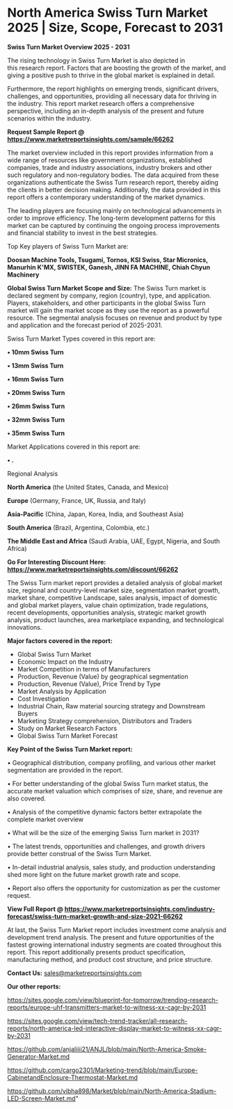 # North America Swiss Turn Market 2025 | Size, Scope, Forecast to 2031

<Strong> Swiss Turn Market Overview 2025 - 2031</strong>

The rising technology in Swiss Turn Market is also depicted in this research report. Factors that are boosting the growth of the market, and giving a positive push to thrive in the global market is explained in detail.

Furthermore, the report highlights on emerging trends, significant drivers, challenges, and opportunities, providing all necessary data for thriving in the industry. This report market research offers a comprehensive perspective, including an in-depth analysis of the present and future scenarios within the industry.

<strong>Request Sample Report @ <a href=https://www.marketreportsinsights.com/sample/66262>https://www.marketreportsinsights.com/sample/66262</a></strong>

The market overview included in this report provides information from a wide range of resources like government organizations, established companies, trade and industry associations, industry brokers and other such regulatory and non-regulatory bodies. The data acquired from these organizations authenticate the Swiss Turn research report, thereby aiding the clients in better decision making. Additionally, the data provided in this report offers a contemporary understanding of the market dynamics.

The leading players are focusing mainly on technological advancements in order to improve efficiency. The long-term development patterns for this market can be captured by continuing the ongoing process improvements and financial stability to invest in the best strategies.

Top Key players of Swiss Turn Market are:

<strong>Doosan Machine Tools, Tsugami, Tornos, KSI Swiss, Star Micronics, Manurhin K&#39;MX, SWISTEK, Ganesh, JINN FA MACHINE, Chiah Chyun Machinery</strong>

<strong><b>Global Swiss Turn Market Scope and Size:</b></strong>
The Swiss Turn market is declared segment by company, region (country), type, and application. Players, stakeholders, and other participants in the global Swiss Turn market will gain the market scope as they use the report as a powerful resource. The segmental analysis focuses on revenue and product by type and application and the forecast period of 2025-2031.

Swiss Turn Market Types covered in this report are:

<strong>• 10mm Swiss Turn

• 13mm Swiss Turn

• 16mm Swiss Turn

• 20mm Swiss Turn

• 26mm Swiss Turn

• 32mm Swiss Turn

• 35mm Swiss Turn</strong>

Market Applications covered in this report are:

<strong>• .</strong> 

Regional Analysis

<strong>North America</strong> (the United States, Canada, and Mexico)

<strong>Europe</strong> (Germany, France, UK, Russia, and Italy)

<strong>Asia-Pacific</strong> (China, Japan, Korea, India, and Southeast Asia)

<strong>South America</strong> (Brazil, Argentina, Colombia, etc.)

<strong>The Middle East and Africa</strong> (Saudi Arabia, UAE, Egypt, Nigeria, and South Africa)

<strong>Go For Interesting Discount Here: <a href=https://www.marketreportsinsights.com/discount/66262>https://www.marketreportsinsights.com/discount/66262</a></strong>

The Swiss Turn market report provides a detailed analysis of global market size, regional and country-level market size, segmentation market growth, market share, competitive Landscape, sales analysis, impact of domestic and global market players, value chain optimization, trade regulations, recent developments, opportunities analysis, strategic market growth analysis, product launches, area marketplace expanding, and technological innovations.

<strong><b>Major factors covered in the report:</b></strong>
<ul>
  <li>Global Swiss Turn Market </li>
  <li>Economic Impact on the Industry</li>
  <li>Market Competition in terms of Manufacturers</li>
  <li>Production, Revenue (Value) by geographical segmentation</li>
  <li>Production, Revenue (Value), Price Trend by Type</li>
  <li>Market Analysis by Application</li>
  <li>Cost Investigation</li>
  <li>Industrial Chain, Raw material sourcing strategy and Downstream Buyers</li>
  <li>Marketing Strategy comprehension, Distributors and Traders</li>
  <li>Study on Market Research Factors</li>
  <li>Global Swiss Turn Market Forecast</li>
</ul>

<strong><b>Key Point of the Swiss Turn Market report:</b></strong>

• Geographical distribution, company profiling, and various other market segmentation are provided in the report.

• For better understanding of the global Swiss Turn market status, the accurate market valuation which comprises of size, share, and revenue are also covered.

• Analysis of the competitive dynamic factors better extrapolate the complete market overview

• What will be the size of the emerging Swiss Turn market in 2031?

• The latest trends, opportunities and challenges, and growth drivers provide better construal of the Swiss Turn Market.

• In-detail industrial analysis, sales study, and production understanding shed more light on the future market growth rate and scope.

• Report also offers the opportunity for customization as per the customer request.

<strong><b>View Full Report @ <a href=https://www.marketreportsinsights.com/industry-forecast/swiss-turn-market-growth-and-size-2021-66262>https://www.marketreportsinsights.com/industry-forecast/swiss-turn-market-growth-and-size-2021-66262</a></b></strong>


At last, the Swiss Turn Market report includes investment come analysis and development trend analysis. The present and future opportunities of the fastest growing international industry segments are coated throughout this report. This report additionally presents product specification, manufacturing method, and product cost structure, and price structure.

<strong>Contact Us:</strong>
sales@marketreportsinsights.com

<strong>Our other reports:</strong>

<a href=https://sites.google.com/view/blueprint-for-tomorrow/trending-research-reports/europe-uhf-transmitters-market-to-witness-xx-cagr-by-2031>https://sites.google.com/view/blueprint-for-tomorrow/trending-research-reports/europe-uhf-transmitters-market-to-witness-xx-cagr-by-2031</a>

<a href=https://sites.google.com/view/tech-trend-tracker/all-research-reports/north-america-led-interactive-display-market-to-witness-xx-cagr-by-2031>https://sites.google.com/view/tech-trend-tracker/all-research-reports/north-america-led-interactive-display-market-to-witness-xx-cagr-by-2031</a>

<a href=https://github.com/anjaliiii21/ANJL/blob/main/North-America-Smoke-Generator-Market.md>https://github.com/anjaliiii21/ANJL/blob/main/North-America-Smoke-Generator-Market.md</a>

<a href=https://github.com/cargo2301/Marketing-trend/blob/main/Europe-CabinetandEnclosure-Thermostat-Market.md>https://github.com/cargo2301/Marketing-trend/blob/main/Europe-CabinetandEnclosure-Thermostat-Market.md</a>

<a href=https://github.com/vibha898/Market/blob/main/North-America-Stadium-LED-Screen-Market.md>https://github.com/vibha898/Market/blob/main/North-America-Stadium-LED-Screen-Market.md</a>"
